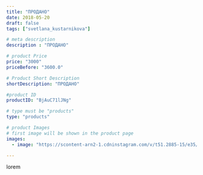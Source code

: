 ```yaml
---
title: "ПРОДАНО"
date: 2018-05-20
draft: false
tags: ["svetlana_kustarnikova"]

# meta description
description : "ПРОДАНО"

# product Price
price: "3000"
priceBefore: "3600.0"

# Product Short Description
shortDescription: "ПРОДАНО"

#product ID
productID: "BjAuC71lJNg"

# type must be "products"
type: "products"

# product Images
# first image will be shown in the product page
images:
  - image: "https://scontent-arn2-1.cdninstagram.com/v/t51.2885-15/e35/32035671_437364340039665_4986929928030126080_n.jpg?se=7&tp=1&_nc_ht=scontent-arn2-1.cdninstagram.com&_nc_cat=109&_nc_ohc=qT_e4RfRUHIAX_eVSeh&ccb=7-4&oh=0126d7cedbc2289a898bd5fe84d2f0e3&oe=6081C873&ig_cache_key=MTc4MzYyNzk2NDI2Njg3Nzc5Mg%3D%3D.2-ccb7-4"

---
```

lorem
